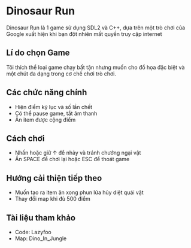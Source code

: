# Dinosaur Run

  Dinosaur Run là 1 game sử dụng SDL2 và C++, dựa trên một trò chơi của Google xuất hiện khi bạn đột nhiên mất quyền truy cập internet
## Lí do chọn Game

  Tôi thích thể loại game chạy bất tận nhưng muốn
  cho đồ họa đặc biệt và một chút đa dạng trong
  cơ chế chơi trò chơi.

## Các chức năng chính


* Hiện điểm kỷ lục và số lần chết 
* Có thể pause game, tắt âm thanh
* Ăn item được cộng điểm

## Cách chơi

* Nhấn hoặc giữ ↑ để nhảy và tránh chướng ngại vật
* Ấn SPACE để chơi lại hoặc ESC để thoát game

## Hướng cải thiện tiếp theo
* Muốn tạo ra item ăn xong phun lửa hủy diệt quái vật
* Thay đổi map khi đủ 500 điểm 
## Tài liệu tham khảo
* Code: Lazyfoo
* Map: Dino_In_Jungle
